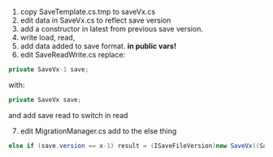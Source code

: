 1. copy SaveTemplate.cs.tmp to saveVx.cs
2. edit data in SaveVx.cs to reflect save version
3. add a constructor in latest from previous save version.
4. write load, read,
5. add data added to save format. __in public vars!__
6. edit SaveReadWrite.cs
replace:
```cs
private SaveVx-1 save;
```
with:
```cs
private SaveVx save;
```

and add save read to switch in read

7. edit MigrationManager.cs
add to the else thing
```cs
else if (save.version == x-1) result = (ISaveFileVersion)new SaveVx((SaveVx-1)save);
```